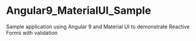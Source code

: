 # Angular9_MaterialUI_Sample
Sample application using Angular 9 and Material UI to demonstrate Reactive Forms with validation
